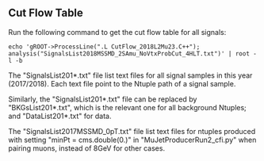 ## Cut Flow Table

Run the following command to get the cut flow table for all signals:
```
echo 'gROOT->ProcessLine(".L CutFlow_2018L2Mu23.C++"); analysis("SignalsList2018MSSMD_2SAmu_NoVtxProbCut_4HLT.txt")' | root -l -b
```

The "SignalsList201*.txt" file list text files for all signal samples in this year (2017/2018). Each text file point to the Ntuple path of a signal sample.

Similarly, the "SignalsList201*.txt" file can be replaced by "BKGsList201*.txt", which is the relevant one for all background Ntuples; and "DataList201*.txt" for data.

The "SignalsList2017MSSMD_0pT.txt" file list text files for ntuples produced with setting "minPt = cms.double(0.)" in "MuJetProducerRun2_cfi.py" when pairing muons, instead of 8GeV for other cases.
